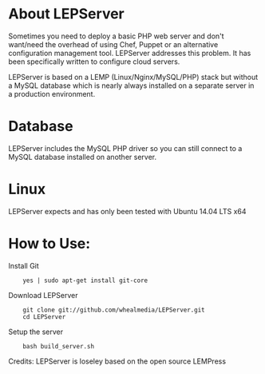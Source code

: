About LEPServer
==============

Sometimes you need to deploy a basic PHP web server and don't want/need the overhead of using Chef, Puppet or an alternative configuration management tool. LEPServer addresses this problem. It has been specifically written to configure cloud servers.

LEPServer is based on a LEMP (Linux/Nginx/MySQL/PHP) stack but without a MySQL database which is nearly always installed on a separate server in a production environment.

Database
=======

LEPServer includes the MySQL PHP driver so you can still connect to a MySQL database installed on another server.


Linux
=======

LEPServer expects and has only been tested with Ubuntu 14.04 LTS x64


How to Use:
========

Install Git

        yes | sudo apt-get install git-core

Download LEPServer

        git clone git://github.com/whealmedia/LEPServer.git
        cd LEPServer

Setup the server

        bash build_server.sh

Credits: LEPServer is loseley based on the open source LEMPress
